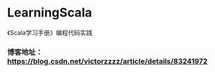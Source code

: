 # LearningScala
《Scala学习手册》编程代码实践

### 博客地址：https://blog.csdn.net/victorzzzz/article/details/83241972
